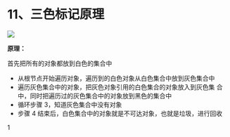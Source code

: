 # 11、三色标记原理
![](https://image-1302243118.cos.ap-beijing.myqcloud.com/img/sansebj.png)

**原理：**

 首先把所有的对象都放到白色的集合中

- 从根节点开始遍历对象，遍历到的白色对象从白色集合中放到灰色集合中  
- 遍历灰色集合中的对象，把灰色对象引用的白色集合的对象放入到灰色集 合中，同时把遍历过的灰色集合中的对象放到黑色的集合中  
- 循环步骤 3，知道灰色集合中没有对象 
- 步骤 4 结束后，白色集合中的对象就是不可达对象，也就是垃圾，进行回收

1